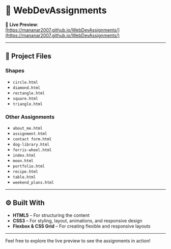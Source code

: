 # 🧱 WebDevAssignments


🔗 **Live Preview**:  
[https://mananar2007.github.io/WebDevAssignments/](https://mananar2007.github.io/WebDevAssignments/)

---

## 📂 Project Files

### Shapes
- `circle.html`
- `diamond.html`
- `rectangle.html`
- `square.html`
- `triangle.html`

### Other Assignments
- `about_me.html`
- `assignment.html`
- `contact form.html`
- `dog-library.html`
- `ferris-wheel.html`
- `index.html`
- `moon.html`
- `portfolio.html`
- `recipe.html`
- `table.html`
- `weekend_plans.html`

---

## ⚙️ Built With

- **HTML5** – For structuring the content  
- **CSS3** – For styling, layout, animations, and responsive design  
- **Flexbox & CSS Grid** – For creating flexible and responsive layouts  

---

Feel free to explore the live preview to see the assignments in action!
